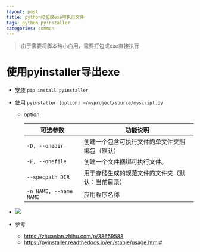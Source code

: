 ```yaml
---
layout: post
title: python打包成exe可执行文件
tags: python pyinstaller
categories: common
---
```


> 由于需要将脚本给小白用，需要打包成exe直接执行

# 使用pyinstaller导出exe

- <a href="http://www.pyinstaller.org" target="_blank">安装</a> ```pip install pyinstaller```

- 使用 ```pyinstaller [option] ~/myproject/source/myscript.py```

  - option:
  
    |可选参数|功能说明|
    |--|--|
    |```-D, --onedir```| 创建一个包含可执行文件的单文件夹捆绑包（默认）|
    |```-F, --onefile```| 创建一个文件捆绑可执行文件。|
    |```--specpath DIR```|用于存储生成的规范文件的文件夹（默认：当前目录）|
    |```-n NAME, --name NAME```|应用程序名称|


- <img src="/jenson/static/img/pyinstall.jpg">

- 参考
  - https://zhuanlan.zhihu.com/p/38659588
  - https://pyinstaller.readthedocs.io/en/stable/usage.html#
